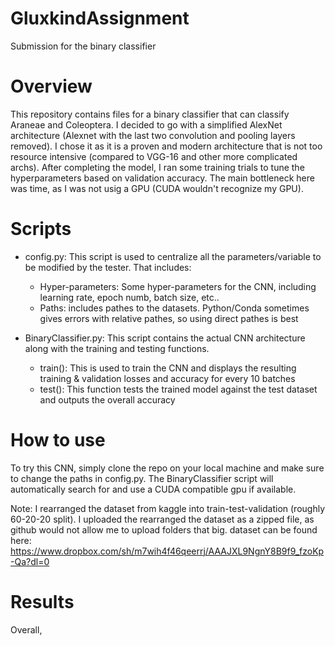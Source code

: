 # GluxkindAssignment
Submission for the binary classifier 



# Overview

This repository contains files for a binary classifier that can classify Araneae and Coleoptera. I decided to go with a simplified AlexNet architecture (Alexnet with the last two convolution and pooling layers removed). I chose it as it is a proven and modern architecture that is not too resource intensive (compared to VGG-16 and other more complicated archs). After completing the model, I ran some training trials to tune the hyperparameters based on validation accuracy. The main bottleneck here was time, as I was not usig a GPU (CUDA wouldn't recognize my GPU).



# Scripts

  * config.py: This script is used to centralize all the parameters/variable to be modified by the tester. That includes:
    - Hyper-parameters: Some hyper-parameters for the CNN, including learning rate, epoch numb, batch size, etc..
    - Paths: includes pathes to the datasets. Python/Conda sometimes gives errors with relative pathes, so using direct pathes is best
  
  * BinaryClassifier.py: This script contains the actual CNN architecture along with the training and testing functions.
    - train(): This is used to train the CNN and displays the resulting training & validation losses and accuracy for every 10 batches 
    - test(): This function tests the trained model against the test dataset and outputs the overall accuracy
    



# How to use

To try this CNN, simply clone the repo on your local machine and make sure to change the paths in config.py. The BinaryClassifier script will automatically search for and use a CUDA compatible gpu if available. 

Note: I rearranged the dataset from kaggle into train-test-validation (roughly 60-20-20 split). I uploaded the rearranged the dataset as a zipped file, as github would not allow me to upload folders that big. dataset can be found here: https://www.dropbox.com/sh/m7wih4f46qeerrj/AAAJXL9NgnY8B9f9_fzoKp-Qa?dl=0


# Results

Overall, 
